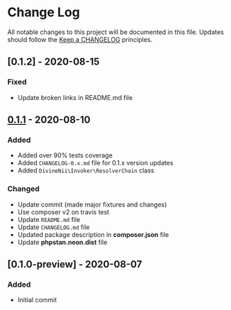 # Change Log

All notable changes to this project will be documented in this file.
Updates should follow the [Keep a CHANGELOG](https://keepachangelog.com/) principles.

## [0.1.2] - 2020-08-15
### Fixed
- Update broken links in README.md file

## [0.1.1] - 2020-08-10
### Added
- Added over 90% tests coverage
- Added `CHANGELOG-0.x.md` file for 0.1.x version updates
- Added `DivineNii\Invoker\ResolverChain` class

### Changed
- Update commit (made major fixtures and changes)
- Use composer v2 on travis test
- Update `README.md` file
- Update `CHANGELOG.md` file
- Updated package description in **composer.json** file
- Update **phpstan.neon.dist** file

## [0.1.0-preview] - 2020-08-07
### Added
- Initial commit

[0.1.1]: https://github.com/divineniiquaye/php-invoker/compare/v0.1.0...v0.1.1
